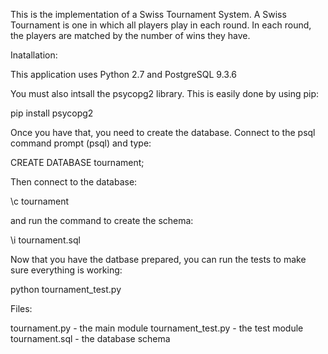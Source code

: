 This is the implementation of a Swiss Tournament System. A Swiss Tournament is
one in which all players play in each round. In each round, the players are matched
by the number of wins they have.

Inatallation:

This application uses Python 2.7 and PostgreSQL 9.3.6

You must also intsall the psycopg2 library. This is easily done by using pip:

pip install psycopg2

Once you have that, you need to create the database. Connect to the psql command prompt (psql)
and type:

CREATE DATABASE tournament;

Then connect to the database:

\c tournament

and run the command to create the schema:

\i tournament.sql

Now that you have the datbase prepared, you can run the tests to make sure
everything is working:

python tournament_test.py

Files:

tournament.py - the main module
tournament_test.py - the test module
tournament.sql - the database schema